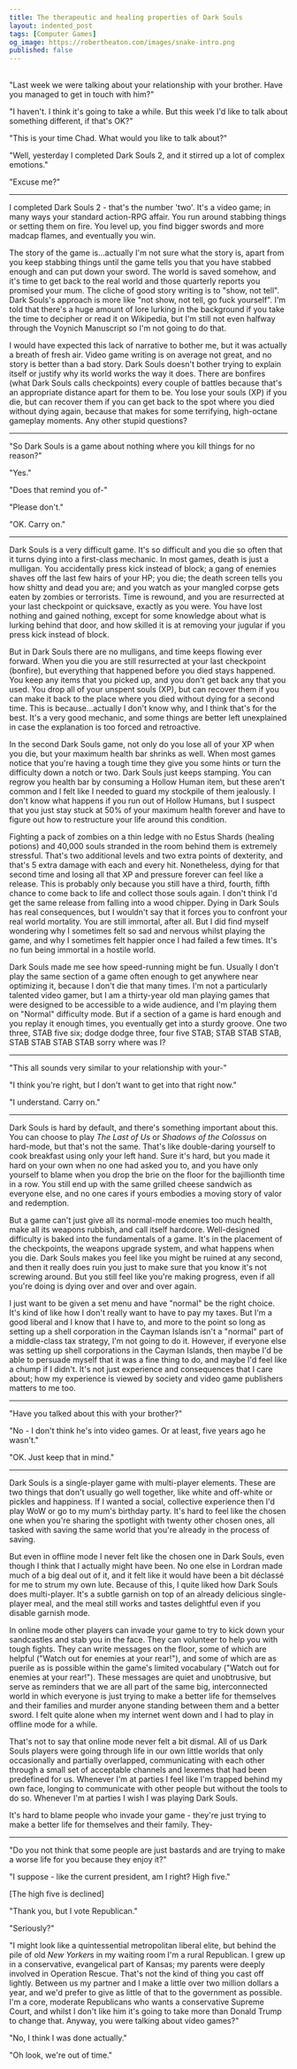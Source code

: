 ```yaml
---
title: The therapeutic and healing properties of Dark Souls
layout: indented_post
tags: [Computer Games]
og_image: https://robertheaton.com/images/snake-intro.png
published: false
---
```

<br/>
"Last week we were talking about your relationship with your brother. Have you managed to get in touch with him?"

"I haven't. I think it's going to take a while. But this week I'd like to talk about something different, if that's OK?"

"This is your time Chad. What would you like to talk about?"

"Well, yesterday I completed Dark Souls 2, and it stirred up a lot of complex emotions."

"Excuse me?"

---

I completed Dark Souls 2 - that's the number 'two'. It's a video game; in many ways your standard action-RPG affair. You run around stabbing things or setting them on fire. You level up, you find bigger swords and more madcap flames, and eventually you win.

The story of the game is…actually I'm not sure what the story is, apart from you keep stabbing things until the game tells you that you have stabbed enough and can put down your sword. The world is saved somehow, and it's time to get back to the real world and those quarterly reports you promised your mum. The cliche of good story writing is to "show, not tell". Dark Souls's approach is more like "not show, not tell, go fuck yourself". I'm told that there's a huge amount of lore lurking in the background if you take the time to decipher or read it on Wikipedia, but I'm still not even halfway through the Voynich Manuscript so I'm not going to do that.

I would have expected this lack of narrative to bother me, but it was actually a breath of fresh air. Video game writing is on average not great, and no story is better than a bad story. Dark Souls doesn't bother trying to explain itself or justify why its world works the way it does. There are bonfires (what Dark Souls calls checkpoints) every couple of battles because that's an appropriate distance apart for them to be. You lose your souls (XP) if you die, but can recover them if you can get back to the spot where you died without dying again, because that makes for some terrifying, high-octane gameplay moments. Any other stupid questions?

---

"So Dark Souls is a game about nothing where you kill things for no reason?"

"Yes."

"Does that remind you of-"

"Please don't."

"OK. Carry on."

---

Dark Souls is a very difficult game. It's so difficult and you die so often that it turns dying into a first-class mechanic. In most games, death is just a mulligan. You accidentally press kick instead of block; a gang of enemies shaves off the last few hairs of your HP; you die; the death screen tells you how shitty and dead you are; and you watch as your mangled corpse gets eaten by zombies or terrorists. Time is rewound, and you are resurrected at your last checkpoint or quicksave, exactly as you were. You have lost nothing and gained nothing, except for some knowledge about what is lurking behind that door, and how skilled it is at removing your jugular if you press kick instead of block.

But in Dark Souls there are no mulligans, and time keeps flowing ever forward. When you die you are still resurrected at your last checkpoint (bonfire), but everything that happened before you died stays happened. You keep any items that you picked up, and you don't get back any that you used. You drop all of your unspent souls (XP), but can recover them if you can make it back to the place where you died without dying for a second time. This is because…actually I don't know why, and I think that's for the best. It's a very good mechanic, and some things are better left unexplained in case the explanation is too forced and retroactive.

In the second Dark Souls game, not only do you lose all of your XP when you die, but your maximum health bar shrinks as well. When most games notice that you're having a tough time they give you some hints or turn the difficulty down a notch or two. Dark Souls just keeps stamping. You can regrow you health bar by consuming a Hollow Human item, but these aren't common and I felt like I needed to guard my stockpile of them jealously. I don't know what happens if you run out of Hollow Humans, but I suspect that you just stay stuck at 50% of your maximum health forever and have to figure out how to restructure your life around this condition.

Fighting a pack of zombies on a thin ledge with no Estus Shards (healing potions) and 40,000 souls stranded in the room behind them is extremely stressful. That's two additional levels and two extra points of dexterity, and that's 5 extra damage with each and every hit. Nonetheless, dying for that second time and losing all that XP and pressure forever can feel like a release. This is probably only because you still have a third, fourth, fifth chance to come back to life and collect those souls again. I don't think I'd get the same release from falling into a wood chipper. Dying in Dark Souls has real consequences, but I wouldn't say that it forces you to confront your real world mortality. You are still immortal, after all. But I did find myself wondering why I sometimes felt so sad and nervous whilst playing the game, and why I sometimes felt happier once I had failed a few times. It's no fun being immortal in a hostile world.

Dark Souls made me see how speed-running might be fun. Usually I don't play the same section of a game often enough to get anywhere near optimizing it, because I don't die that many times. I'm not a particularly talented video gamer, but I am a thirty-year old man playing games that were designed to be accessible to a wide audience, and I'm playing them on "Normal" difficulty mode. But if a section of a game is hard enough and you replay it enough times, you eventually get into a sturdy groove. One two three, STAB five six; dodge dodge three, four five STAB; STAB STAB STAB, STAB STAB STAB STAB sorry where was I?

---

"This all sounds very similar to your relationship with your-"

"I think you're right, but I don't want to get into that right now."

"I understand. Carry on."

---

Dark Souls is hard by default, and there's something important about this. You can choose to play *The Last of Us* or *Shadows of the Colossus* on hard-mode, but that's not the same. That's like double-daring yourself to cook breakfast using only your left hand. Sure it's hard, but you made it hard on your own when no one had asked you to, and you have only yourself to blame when you drop the brie on the floor for the bajillionth time in a row. You still end up with the same grilled cheese sandwich as everyone else, and no one cares if yours embodies a moving story of valor and redemption.

But a game can't just give all its normal-mode enemies too much health, make all its weapons rubbish, and call itself hardcore. Well-designed difficulty is baked into the fundamentals of a game. It's in the placement of the checkpoints, the weapons upgrade system, and what happens when you die. Dark Souls makes you feel like you might be ruined at any second, and then it really does ruin you just to make sure that you know it's not screwing around. But you still feel like you're making progress, even if all you're doing is dying over and over and over again.

I just want to be given a set menu and have "normal" be the right choice. It's kind of like how I don't really want to have to pay my taxes. But I'm a good liberal and I know that I have to, and more to the point so long as setting up a shell corporation in the Cayman Islands isn't a "normal" part of a middle-class tax strategy, I'm not going to do it. However, if everyone else was setting up shell corporations in the Cayman Islands, then maybe I'd be able to persuade myself that it was a fine thing to do, and maybe I'd feel like a chump if I didn't. It's not just experience and consequences that I care about; how my experience is viewed by society and video game publishers matters to me too.

---

"Have you talked about this with your brother?"

"No - I don't think he's into video games. Or at least, five years ago he wasn't."

"OK. Just keep that in mind."

---

Dark Souls is a single-player game with multi-player elements. These are two things that don't usually go well together, like white and off-white or pickles and happiness. If I wanted a social, collective experience then I'd play WoW or go to my mum's birthday party. It's hard to feel like the chosen one when you're sharing the spotlight with twenty other chosen ones, all tasked with saving the same world that you're already in the process of saving.

But even in offline mode I never felt like the chosen one in Dark Souls, even though I think that I actually might have been. No one else in Lordran made much of a big deal out of it, and it felt like it would have been a bit déclassé for me to strum my own lute. Because of this, I quite liked how Dark Souls does multi-player. It's a subtle garnish on top of an already delicious single-player meal, and the meal still works and tastes delightful even if you disable garnish mode.

In online mode other players can invade your game to try to kick down your sandcastles and stab you in the face. They can volunteer to help you with tough fights. They can write messages on the floor, some of which are helpful ("Watch out for enemies at your rear!"), and some of which are as puerile as is possible within the game's limited vocabulary ("Watch out for enemies at your rear!"). These messages are quiet and unobtrusive, but serve as reminders that we are all part of the same big, interconnected world in which everyone is just trying to make a better life for themselves and their families and murder anyone standing between them and a better sword. I felt quite alone when my internet went down and I had to play in offline mode for a while.

That's not to say that online mode never felt a bit dismal. All of us Dark Souls players were going through life in our own little worlds that only occasionally and partially overlapped, communicating with each other through a small set of acceptable channels and lexemes that had been predefined for us. Whenever I'm at parties I feel like I'm trapped behind my own face, longing to communicate with other people but without the tools to do so. Whenever I'm at parties I wish I was playing Dark Souls.

It's hard to blame people who invade your game - they're just trying to make a better life for themselves and their family. They-

---

"Do you not think that some people are just bastards and are trying to make a worse life for you because they enjoy it?"

"I suppose - like the current president, am I right? High five."

[The high five is declined]

"Thank you, but I vote Republican."

"Seriously?"

"I might look like a quintessential metropolitan liberal elite, but behind the pile of old *New Yorker*s in my waiting room I'm a rural Republican. I grew up in a conservative, evangelical part of Kansas; my parents were deeply involved in Operation Rescue. That's not the kind of thing you cast off lightly. Between us my partner and I make a little over two million dollars a year, and we'd prefer to give as little of that to the government as possible. I'm a core, moderate Republicans who wants a conservative Supreme Court, and whilst I don't like him it's going to take more than Donald Trump to change that. Anyway, you were talking about video games?"

"No, I think I was done actually."

"Oh look, we're out of time."
